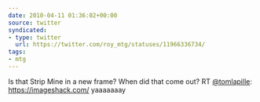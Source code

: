 ```yaml
---
date: 2010-04-11 01:36:02+00:00
source: twitter
syndicated:
- type: twitter
  url: https://twitter.com/roy_mtg/statuses/11966336734/
tags:
- mtg
---
```


Is that Strip Mine in a new frame? When did that come out? RT [@tomlapille](https://twitter.com/tomlapille/): https://imageshack.com/ yaaaaaaay